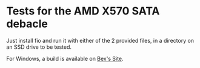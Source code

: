 # Tests for the AMD X570 SATA debacle

Just install fio and run it with either of the 2 provided files, in a directory
on an SSD drive to be tested.

For Windows, a build is available on [Bex's Site](https://bsdio.com/fio/).
